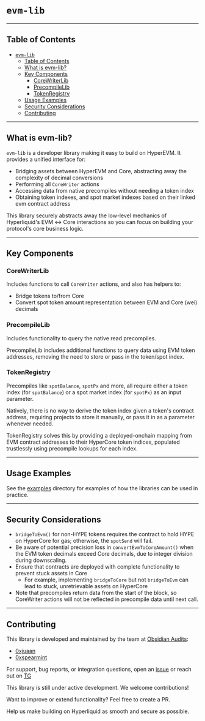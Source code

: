 # `evm-lib`

---

## Table of Contents

- [`evm-lib`](#evm-lib)
  - [Table of Contents](#table-of-contents)
  - [What is evm-lib?](#what-is-evm-lib)
  - [Key Components](#key-components)
    - [CoreWriterLib](#corewriterlib)
    - [PrecompileLib](#precompilelib)
    - [TokenRegistry](#tokenregistry)
  - [Usage Examples](#usage-examples)
  - [Security Considerations](#security-considerations)
  - [Contributing](#contributing)

---

## What is evm-lib?

`evm-lib` is a developer library making it easy to build on HyperEVM. It provides a unified interface for:

* Bridging assets between HyperEVM and Core, abstracting away the complexity of decimal conversions
* Performing all `CoreWriter` actions
* Accessing data from native precompiles without needing a token index
* Obtaining token indexes, and spot market indexes based on their linked evm contract address

This library securely abstracts away the low-level mechanics of Hyperliquid's EVM ↔ Core interactions so you can focus on building your protocol's core business logic.

---

## Key Components

### CoreWriterLib

Includes functions to call `CoreWriter` actions, and also has helpers to:

* Bridge tokens to/from Core
* Convert spot token amount representation between EVM and Core (wei) decimals

### PrecompileLib

Includes functionality to query the native read precompiles. 

PrecompileLib includes additional functions to query data using EVM token addresses, removing the need to store or pass in the token/spot index. 

### TokenRegistry

Precompiles like `spotBalance`, `spotPx` and more, all require either a token index (for `spotBalance`) or a spot market index (for `spotPx`) as an input parameter.

Natively, there is no way to derive the token index given a token's contract address, requiring projects to store it manually, or pass it in as a parameter whenever needed.

TokenRegistry solves this by providing a deployed-onchain mapping from EVM contract addresses to their HyperCore token indices, populated trustlessly using precompile lookups for each index.

---

## Usage Examples

See the [examples](./src/examples/) directory for examples of how the libraries can be used in practice.

---

## Security Considerations

* `bridgeToEvm()` for non-HYPE tokens requires the contract to hold HYPE on HyperCore for gas; otherwise, the `spotSend` will fail.
* Be aware of potential precision loss in `convertEvmToCoreAmount()` when the EVM token decimals exceed Core decimals, due to integer division during downscaling.
* Ensure that contracts are deployed with complete functionality to prevent stuck assets in Core
  * For example, implementing `bridgeToCore` but not `bridgeToEvm` can lead to stuck, unretrievable assets on HyperCore
* Note that precompiles return data from the start of the block, so CoreWriter actions will not be reflected in precompile data until next call.

---

## Contributing
This library is developed and maintained by the team at [Obsidian Audits](https://github.com/ObsidianAudits):

- [0xjuaan](https://github.com/0xjuaan)
- [0xspearmint](https://github.com/0xspearmint)

For support, bug reports, or integration questions, open an [issue](https://github.com/hyperliquid-dev/evm-lib/issues) or reach out on [TG](https://t.me/juan_sec)

This library is still under active development. We welcome contributions!

Want to improve or extend functionality? Feel free to create a PR.

Help us make building on Hyperliquid as smooth and secure as possible.

